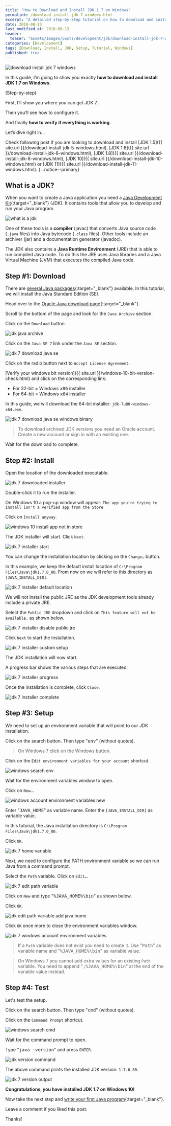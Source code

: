 ```yaml
---
title: "How to Download and Install JDK 1.7 on Windows"
permalink: /download-install-jdk-7-windows.html
excerpt: "A detailed step-by-step tutorial on how to download and install JDK 7u80 on Windows 10."
date: 2018-08-13
last_modified_at: 2018-08-13
header:
  teaser: "assets/images/posts/development/jdk/download-install-jdk-7-windows.png"
categories: [Development]
tags: [Download, Install, JDK, Setup, Tutorial, Windows]
published: true
---
```


<img src="{{ site.url }}/assets/images/posts/development/jdk/download-install-jdk-7-windows.png" alt="download install jdk 7 windows" class="align-right title-image">

In this guide, I’m going to show you exactly **how to download and install JDK 1.7 on Windows**.

(Step-by-step)

First, I’ll show you where you can get JDK 7.

Then you’ll see how to configure it.

And finally **how to verify if everything is working**.

Let’s dive right in…

Check following post if you are looking to download and install [JDK 1.5]({{ site.url }}/download-install-jdk-5-windows.html), [JDK 1.6]({{ site.url }}/download-install-jdk-6-windows.html), [JDK 1.8]({{ site.url }}/download-install-jdk-8-windows.html), [JDK 10]({{ site.url }}/download-install-jdk-10-windows.html) or [JDK 11]({{ site.url }}/download-install-jdk-11-windows.html).
{: .notice--primary}

## What is a JDK?

When you want to create a Java application you need a [Java Development Kit](https://en.wikipedia.org/wiki/Java_Development_Kit){:target="_blank"} (JDK). It contains tools that allow you to develop and run your Java program.

<img src="{{ site.url }}/assets/images/posts/development/jdk/what-is-a-jdk.png" alt="what is a jdk">

One of these tools is a **compiler** (javac) that converts Java source code (`.java` files) into Java bytecode (`.class` files). Other tools include an archiver (jar) and a documentation generator (javadoc).

The JDK also contains a **Java Runtime Environment** (JRE) that is able to run compiled Java code. To do this the JRE uses Java libraries and a Java Virtual Machine (JVM) that executes the compiled Java code.

## Step #1: Download

There are [several Java packages](https://docs.oracle.com/javaee/6/firstcup/doc/gkhoy.html){:target="_blank"} available. In this tutorial, we will install the Java Standard Edition (SE).

Head over to the [Oracle Java download page](http://www.oracle.com/technetwork/java/javase/downloads/index.html){:target="_blank"}.

Scroll to the bottom of the page and look for the `Java Archive` section.

Click on the `Download` button.

<img src="{{ site.url }}/assets/images/posts/development/jdk/jdk-java-archive.png" alt="jdk java archive">

Click on the `Java SE 7` link under the `Java SE` section.

<img src="{{ site.url }}/assets/images/posts/development/jdk/jdk-7-download-java-se.png" alt="jdk 7 download java se">

Click on the radio button next to `Accept License Agreement`.

[Verify your windows bit version]({{ site.url }}/windows-10-bit-version-check.html) and click on the corresponding link:
* For 32-bit = Windows <kbd>x86</kbd> installer
* For 64-bit = Windows <kbd>x64</kbd> installer

In this guide, we will download the 64-bit installer: `jdk-7u80-windows-x64.exe`.

<img src="{{ site.url }}/assets/images/posts/development/jdk/jdk-7-download-java-se-windows-binary.png" alt="jdk 7 download java se windows binary">

> To download archived JDK versions you need an Oracle account. Create a new account or sign in with an existing one.

Wait for the download to complete.

## Step #2: Install

Open the location of the downloaded executable.

<img src="{{ site.url }}/assets/images/posts/development/jdk/jdk-7-downloaded-installer.png" alt="jdk 7 downloaded installer">

Double-click it to run the installer.

On Windows 10 a pop-up window will appear: `The app you're trying to install isn't a verified app from the Store`

Click on `Install anyway`.

<img src="{{ site.url }}/assets/images/posts/windows-10-install-app-not-in-store.png" alt="windows 10 install app not in store">

The JDK installer will start. Click `Next`.

<img src="{{ site.url }}/assets/images/posts/development/jdk/jdk-7-installer-start.png" alt="jdk 7 installer start">

You can change the installation location by clicking on the `Change…` button.

In this example, we keep the default install location of `C:\Program Files\Java\jdk1.7.0_80`. From now on we will refer to this directory as `[JAVA_INSTALL_DIR]`.

<img src="{{ site.url }}/assets/images/posts/development/jdk/jdk-7-installer-default-location.png" alt="jdk 7 installer default location">

We will not install the public JRE as the JDK development tools already include a private JRE.

Select the `Public JRE` dropdown and click on `This feature will not be available.` as shown below.

<img src="{{ site.url }}/assets/images/posts/development/jdk/jdk-7-installer-disable-public-jre.png" alt="jdk 7 installer disable public jre">

Click `Next` to start the installation.

<img src="{{ site.url }}/assets/images/posts/development/jdk/jdk-7-installer-custom-setup.png" alt="jdk 7 installer custom setup">

The JDK installation will now start.

A progress bar shows the various steps that are executed.

<img src="{{ site.url }}/assets/images/posts/development/jdk/jdk-7-installer-progress.png" alt="jdk 7 installer progress">

Once the installation is complete, click `Close`.

<img src="{{ site.url }}/assets/images/posts/development/jdk/jdk-7-installer-complete.png" alt="jdk 7 installer complete">

## Step #3: Setup

We need to set up an environment variable that will point to our JDK installation.

Click on the search button. Then type "<kbd>env</kbd>" (without quotes).

> On Windows 7 click on the Windows button.

Click on the `Edit environment variables for your account` shortcut.

<img src="{{ site.url }}/assets/images/posts/development/windows-search-env.png" alt="windows search env">

Wait for the environment variables window to open.

Click on `New…`.

<img src="{{ site.url }}/assets/images/posts/development/windows-account-environment-variables-new.png" alt="windows account environment variables new">

Enter "<kbd>JAVA_HOME</kbd>" as variable name. Enter the `[JAVA_INSTALL_DIR]` as variable value.

In this tutorial, the Java installation directory is `C:\Program Files\Java\jdk1.7.0_80`.

Click `OK`.

<img src="{{ site.url }}/assets/images/posts/development/jdk/jdk-7-home-variable.png" alt="jdk 7 home variable">

Next, we need to configure the PATH environment variable so we can run Java from a command prompt.

Select the `Path` variable. Click on `Edit…`.

<img src="{{ site.url }}/assets/images/posts/development/jdk/jdk-7-edit-path-variable.png" alt="jdk 7 edit path variable">

Click on `New` and type "<kbd>%JAVA_HOME%\bin</kbd>" as shown below.

Click `OK`.

<img src="{{ site.url }}/assets/images/posts/development/jdk/jdk-edit-path-variable-add-java-home.png" alt="jdk edit path variable add java home">

Click `OK` once more to close the environment variables window.

<img src="{{ site.url }}/assets/images/posts/development/jdk/jdk-7-windows-account-environment-variables.png" alt="jdk 7 windows account environment variables">

> If a `Path` variable does not exist you need to create it. Use "<kbd>Path</kbd>" as variable name and "<kbd>%JAVA_HOME%\bin</kbd>" as variable value.

> On Windows 7 you cannot add extra values for an existing `Path` variable. You need to append "<kbd>;%JAVA_HOME%\bin</kbd>" at the end of the variable value instead.

## Step #4: Test

Let's test the setup.

Click on the search button. Then type "<kbd>cmd</kbd>" (without quotes).

Click on the `Command Prompt` shortcut.

<img src="{{ site.url }}/assets/images/posts/development/windows-search-cmd.png" alt="windows search cmd">

Wait for the command prompt to open.

Type "<kbd>java -version</kbd>" and press `ENTER`.

<img src="{{ site.url }}/assets/images/posts/development/jdk/jdk-version-command.png" alt="jdk version command">

The above command prints the installed JDK version: `1.7.0_80`.

<img src="{{ site.url }}/assets/images/posts/development/jdk/jdk-7-version-output.png" alt="jdk 7 version output">

**Congratulations, you have installed JDK 1.7 on Windows 10!**

Now take the next step and [write your first Java program](https://introcs.cs.princeton.edu/java/11hello/){:target="_blank"}.

Leave a comment if you liked this post.

Thanks!
